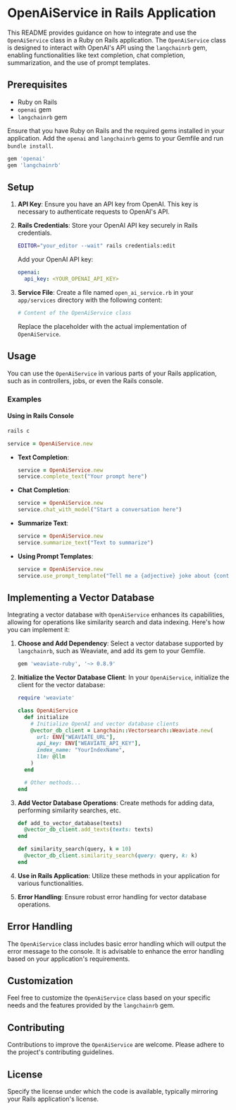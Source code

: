 # OpenAiService in Rails Application

This README provides guidance on how to integrate and use the `OpenAiService` class in a Ruby on Rails application. The `OpenAiService` class is designed to interact with OpenAI's API using the `langchainrb` gem, enabling functionalities like text completion, chat completion, summarization, and the use of prompt templates.

## Prerequisites

- Ruby on Rails
- `openai` gem
- `langchainrb` gem

Ensure that you have Ruby on Rails and the required gems installed in your application. Add the `openai` and `langchainrb` gems to your Gemfile and run `bundle install`.

```ruby
gem 'openai'
gem 'langchainrb'
```

## Setup

1. **API Key**: Ensure you have an API key from OpenAI. This key is necessary to authenticate requests to OpenAI's API.

2. **Rails Credentials**: Store your OpenAI API key securely in Rails credentials.

   ```bash
   EDITOR="your_editor --wait" rails credentials:edit
   ```

   Add your OpenAI API key:

   ```yaml
   openai:
     api_key: <YOUR_OPENAI_API_KEY>
   ```

3. **Service File**: Create a file named `open_ai_service.rb` in your `app/services` directory with the following content:

   ```ruby
   # Content of the OpenAiService class
   ```

   Replace the placeholder with the actual implementation of `OpenAiService`.

## Usage

You can use the `OpenAiService` in various parts of your Rails application, such as in controllers, jobs, or even the Rails console.

### Examples

#### Using in Rails Console

```bash
rails c
```

```ruby
service = OpenAiService.new
```

- **Text Completion**:

  ```ruby
  service = OpenAiService.new
  service.complete_text("Your prompt here")
  ```

- **Chat Completion**:

  ```ruby
  service = OpenAiService.new
  service.chat_with_model("Start a conversation here")
  ```

- **Summarize Text**:

  ```ruby
  service = OpenAiService.new
  service.summarize_text("Text to summarize")
  ```

- **Using Prompt Templates**:

  ```ruby
  service = OpenAiService.new
  service.use_prompt_template("Tell me a {adjective} joke about {content}.", {adjective: "funny", content: "chickens"})
  ```

## Implementing a Vector Database

Integrating a vector database with `OpenAiService` enhances its capabilities, allowing for operations like similarity search and data indexing. Here's how you can implement it:

1. **Choose and Add Dependency**: Select a vector database supported by `langchainrb`, such as Weaviate, and add its gem to your Gemfile.

   ```ruby
   gem 'weaviate-ruby', '~> 0.8.9'
   ```

2. **Initialize the Vector Database Client**: In your `OpenAiService`, initialize the client for the vector database:

   ```ruby
   require 'weaviate'

   class OpenAiService
     def initialize
       # Initialize OpenAI and vector database clients
       @vector_db_client = Langchain::Vectorsearch::Weaviate.new(
         url: ENV["WEAVIATE_URL"],
         api_key: ENV["WEAVIATE_API_KEY"],
         index_name: "YourIndexName",
         llm: @llm
       )
     end

     # Other methods...
   end
   ```

3. **Add Vector Database Operations**: Create methods for adding data, performing similarity searches, etc.

   ```ruby
   def add_to_vector_database(texts)
     @vector_db_client.add_texts(texts: texts)
   end

   def similarity_search(query, k = 10)
     @vector_db_client.similarity_search(query: query, k: k)
   end
   ```

4. **Use in Rails Application**: Utilize these methods in your application for various functionalities.

5. **Error Handling**: Ensure robust error handling for vector database operations.

## Error Handling

The `OpenAiService` class includes basic error handling which will output the error message to the console. It is advisable to enhance the error handling based on your application's requirements.

## Customization

Feel free to customize the `OpenAiService` class based on your specific needs and the features provided by the `langchainrb` gem.

## Contributing

Contributions to improve the `OpenAiService` are welcome. Please adhere to the project's contributing guidelines.

## License

Specify the license under which the code is available, typically mirroring your Rails application's license.
